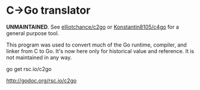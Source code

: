 # C->Go translator

**UNMAINTAINED**. See [elliotchance/c2go](https://github.com/elliotchance/c2go) or [Konstantin8105/c4go](https://github.com/Konstantin8105/c4go) for a general purpose tool.

This program was used to convert much of the Go runtime, compiler, and linker from C to Go.
It's now here only for historical value and reference. It is not maintained in any way.

go get rsc.io/c2go

http://godoc.org/rsc.io/c2go
